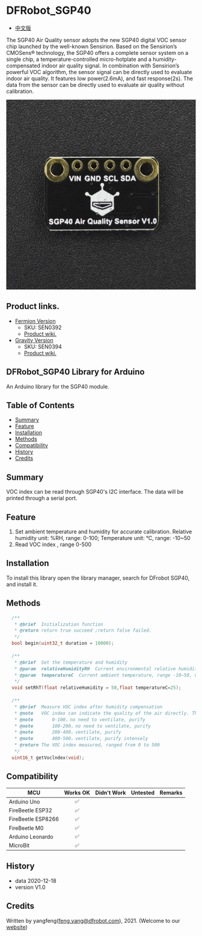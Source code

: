 # DFRobot_SGP40
- [中文版](./README_CN.md)

The SGP40 Air Quality sensor adopts the new SGP40 digital VOC sensor chip launched by the well-known Sensirion. Based on the Sensirion’s CMOSens® technology, the SGP40 offers a complete sensor system on a single chip, a temperature-controlled micro-hotplate and a humidity-compensated indoor air quality signal. In combination with Sensirion’s powerful VOC algorithm, the sensor signal can be directly used to evaluate indoor air quality. It features low power(2.6mA), and fast response(2s). The data from the sensor can be directly used to evaluate air quality without calibration.

![](./resources/images/SEN0392.png)

## Product links.
* [Fermion Version](https://www.dfrobot.com/product-2241.html) 
    * SKU: SEN0392
    * [Product wiki.](https://wiki.dfrobot.com/SGP40_Air_Quality_Sensor_SKU_SEN0392)
* [Gravity Version](https://www.dfrobot.com/product-2251.html)
    * SKU: SEN0394 
    * [Product wiki.](https://wiki.dfrobot.com/Gravity_SGP40_Air_Quality_Sensor_SKU_SEN0394)
    
   



## DFRobot_SGP40 Library for Arduino

An Arduino library for the SGP40 module.

## Table of Contents

* [Summary](#summary)
* [Feature](#feature)
* [Installation](#installation)
* [Methods](#methods)
* [Compatibility](#compatibility)
* [History](#history)
* [Credits](#credits)
<snippet>
<content>

## Summary
VOC index can be read through SGP40's I2C interface. The data will be printed through a serial port.

## Feature

1.  Set ambient temperature and humidity for accurate calibration. Relative humidity unit: %RH, range: 0-100; Temperature unit: °C, range: -10~50
2.  Read VOC index , range 0-500

## Installation

To install this library open the library manager, search for DFrobot SGP40, and install it.

## Methods

```C++
  /**
   * @brief  Initialization function
   * @return return true succeed ;return false failed.
   */
  bool begin(uint32_t duration = 10000);
  
  /**
   * @brief  Set the temperature and humidity
   * @param  relativeHumidityRH  Current environmental relative humidity value, range 0-100, unit: %RH
   * @param  temperatureC  Current ambient temperature, range -10~50, unit: °C
   */
  void setRhT(float relativeHumidity = 50,float temperatureC=25);
  
  /**
   * @brief  Measure VOC index after humidity compensation
   * @note   VOC index can indicate the quality of the air directly. The larger the value, the worse the air quality.
   * @note       0-100，no need to ventilate, purify
   * @note       100-200，no need to ventilate, purify
   * @note       200-400，ventilate, purify
   * @note       400-500，ventilate, purify intensely
   * @return The VOC index measured, ranged from 0 to 500
   */
  uint16_t getVoclndex(void);

```


## Compatibility

MCU                | Works OK | Didn't Work  | Untested  | Remarks
------------------ | :----------: | :----------: | :---------: | -----
Arduino Uno |       ✅      |             |            | 
FireBeetle ESP32 |       ✅         |             |            | 
FireBeetle ESP8266 |       ✅         |             |            | 
FireBeetle M0 |       ✅         |             |            | 
Arduino Leonardo |       ✅         |             |            | 
MicroBit |       ✅         |             |            | 


## History

- data 2020-12-18
- version V1.0


## Credits

Written by yangfeng(feng.yang@dfrobot.com), 2021. (Welcome to our [website](https://www.dfrobot.com/))
